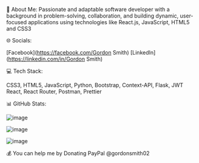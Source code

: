 💫 About Me:
Passionate and adaptable software developer with a background in problem-solving, collaboration, and building dynamic, user-focused applications using technologies like React.js, JavaScript, HTML5 and CSS3

🌐 Socials:

[Facebook](https://facebook.com/Gordon Smith) [LinkedIn](https://linkedin.com/in/Gordon Smith)

💻 Tech Stack:

CSS3, HTML5, JavaScript, Python, Bootstrap, Context-API, Flask, JWT React, React Router, Postman, Prettier

📊 GitHub Stats:

![image](https://github.com/user-attachments/assets/5e1c18b4-8294-4cbb-b28e-902d7673ee07)

![image](https://github.com/user-attachments/assets/b3d212ed-657a-464c-bc5e-3680b1d3342e)

![image](https://github.com/user-attachments/assets/ad334936-9109-4c25-adf2-71d2590869df)





💰 You can help me by Donating
PayPal
@gordonsmith02
